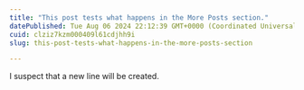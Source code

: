 ```yaml
---
title: "This post tests what happens in the More Posts section."
datePublished: Tue Aug 06 2024 22:12:39 GMT+0000 (Coordinated Universal Time)
cuid: clziz7kzm000409l61cdjhh9i
slug: this-post-tests-what-happens-in-the-more-posts-section

---
```


I suspect that a new line will be created.